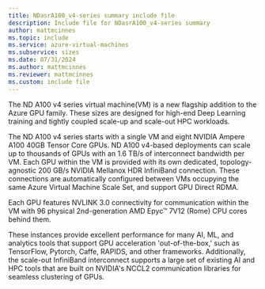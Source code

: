 ```yaml
---
title: NDasrA100_v4-series summary include file
description: Include file for NDasrA100_v4-series summary
author: mattmcinnes
ms.topic: include
ms.service: azure-virtual-machines
ms.subservice: sizes
ms.date: 07/31/2024
ms.author: mattmcinnes
ms.reviewer: mattmcinnes
ms.custom: include file
---
```

The ND A100 v4 series virtual machine(VM) is a new flagship addition to the Azure GPU family. These sizes are designed for high-end Deep Learning training and tightly coupled scale-up and scale-out HPC workloads.

The ND A100 v4 series starts with a single VM and eight NVIDIA Ampere A100 40GB Tensor Core GPUs. ND A100 v4-based deployments can scale up to thousands of GPUs with an 1.6 TB/s of interconnect bandwidth per VM. Each GPU within the VM is provided with its own dedicated, topology-agnostic 200 GB/s NVIDIA Mellanox HDR InfiniBand connection. These connections are automatically configured between VMs occupying the same Azure Virtual Machine Scale Set, and support GPU Direct RDMA.

Each GPU features NVLINK 3.0 connectivity for communication within the VM with 96 physical 2nd-generation AMD Epyc™ 7V12 (Rome) CPU cores behind them.

These instances provide excellent performance for many AI, ML, and analytics tools that support GPU acceleration 'out-of-the-box,' such as TensorFlow, Pytorch, Caffe, RAPIDS, and other frameworks. Additionally, the scale-out InfiniBand interconnect supports a large set of existing AI and HPC tools that are built on NVIDIA's NCCL2 communication libraries for seamless clustering of GPUs.


